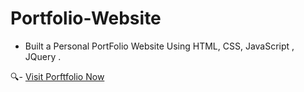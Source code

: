 # Portfolio-Website
- Built a Personal PortFolio Website Using HTML, CSS, JavaScript , JQuery .

🔍- [Visit Porftfolio Now](https://aniketshelke-portfolio.netlify.app/)
 
